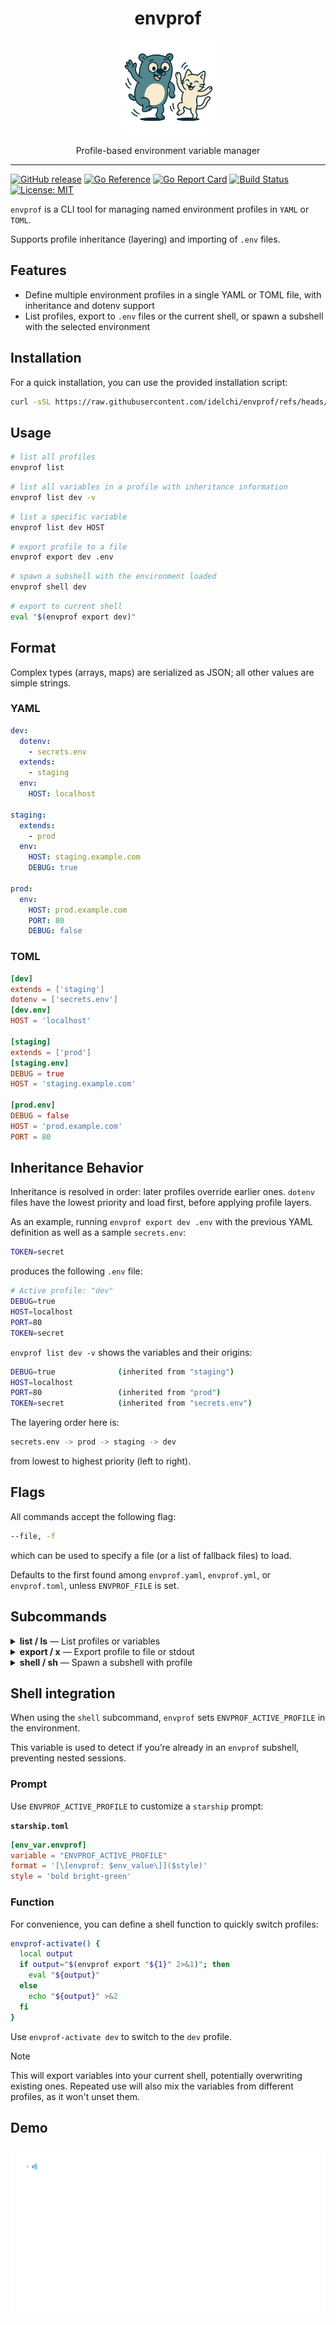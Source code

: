 <h1 align="center">envprof</h1>

<p align="center">
  <img alt="envprof logo" src="assets/images/envprof.png" height="150" />
  <p align="center">Profile-based environment variable manager</p>
</p>

---

[![GitHub release](https://img.shields.io/github/v/release/idelchi/envprof)](https://github.com/idelchi/envprof/releases)
[![Go Reference](https://pkg.go.dev/badge/github.com/idelchi/envprof.svg)](https://pkg.go.dev/github.com/idelchi/envprof)
[![Go Report Card](https://goreportcard.com/badge/github.com/idelchi/envprof)](https://goreportcard.com/report/github.com/idelchi/envprof)
[![Build Status](https://github.com/idelchi/envprof/actions/workflows/github-actions.yml/badge.svg)](https://github.com/idelchi/envprof/actions/workflows/github-actions.yml/badge.svg)
[![License: MIT](https://img.shields.io/badge/License-MIT-yellow.svg)](https://opensource.org/licenses/MIT)

`envprof` is a CLI tool for managing named environment profiles in `YAML` or `TOML`.

Supports profile inheritance (layering) and importing of `.env` files.

## Features

- Define multiple environment profiles in a single YAML or TOML file, with inheritance and dotenv support
- List profiles, export to `.env` files or the current shell, or spawn a subshell with the selected environment

## Installation

For a quick installation, you can use the provided installation script:

```sh
curl -sSL https://raw.githubusercontent.com/idelchi/envprof/refs/heads/dev/install.sh | sh -s -- -d ~/.local/bin
```

## Usage

```sh
# list all profiles
envprof list
```

```sh
# list all variables in a profile with inheritance information
envprof list dev -v
```

```sh
# list a specific variable
envprof list dev HOST
```

```sh
# export profile to a file
envprof export dev .env
```

```sh
# spawn a subshell with the environment loaded
envprof shell dev
```

```sh
# export to current shell
eval "$(envprof export dev)"
```

## Format

Complex types (arrays, maps) are serialized as JSON; all other values are simple strings.

### YAML

```yaml
dev:
  dotenv:
    - secrets.env
  extends:
    - staging
  env:
    HOST: localhost

staging:
  extends:
    - prod
  env:
    HOST: staging.example.com
    DEBUG: true

prod:
  env:
    HOST: prod.example.com
    PORT: 80
    DEBUG: false
```

### TOML

```toml
[dev]
extends = ['staging']
dotenv = ['secrets.env']
[dev.env]
HOST = 'localhost'

[staging]
extends = ['prod']
[staging.env]
DEBUG = true
HOST = 'staging.example.com'

[prod.env]
DEBUG = false
HOST = 'prod.example.com'
PORT = 80
```

## Inheritance Behavior

Inheritance is resolved in order: later profiles override earlier ones.
`dotenv` files have the lowest priority and load first, before applying profile layers.

As an example, running `envprof export dev .env` with the previous YAML definition
as well as a sample `secrets.env`:

```sh
TOKEN=secret
```

produces the following `.env` file:

```sh
# Active profile: "dev"
DEBUG=true
HOST=localhost
PORT=80
TOKEN=secret
```

`envprof list dev -v` shows the variables and their origins:

```sh
DEBUG=true              (inherited from "staging")
HOST=localhost
PORT=80                 (inherited from "prod")
TOKEN=secret            (inherited from "secrets.env")
```

The layering order here is:

```sh
secrets.env -> prod -> staging -> dev
```

from lowest to highest priority (left to right).

## Flags

All commands accept the following flag:

```sh
--file, -f
```

which can be used to specify a file (or a list of fallback files) to load.

Defaults to the first found among `envprof.yaml`, `envprof.yml`, or `envprof.toml`, unless `ENVPROF_FILE` is set.

## Subcommands

<details>
<summary><strong>list / ls</strong> — List profiles or variables</summary>

- **Usage:**

  - `envprof list [--verbose/-v] [profile] [variable]`

- **Flags:**
  - `--verbose`, `-v` – Show variable origins

</details>

<details>
<summary><strong>export / x</strong> — Export profile to file or stdout</summary>

- **Usage:**

  - `envprof export [--prefix <string>] <profile> [file]`

- **Flags:**
    <!-- markdownlint-disable MD038 -->
  - `--prefix` – String to prefix variables (default: `export `)
    <!-- markdownlint-enable MD038 -->
    </details>

<details>
<summary><strong>shell / sh</strong> — Spawn a subshell with profile</summary>

- **Usage:**

  - `envprof shell [--isolate/-i] [--shell <string>] <profile>`

- **Flags:**
  - `--isolate`, `-i` – Prevent inheriting current shell variables
  - `--shell`, `-s` – Force shell (default empty string -> detected)

</details>

## Shell integration

When using the `shell` subcommand, `envprof` sets `ENVPROF_ACTIVE_PROFILE` in the environment.

This variable is used to detect if you’re already in an `envprof` subshell, preventing nested sessions.

### Prompt

Use `ENVPROF_ACTIVE_PROFILE` to customize a `starship` prompt:

**`starship.toml`**

```toml
[env_var.envprof]
variable = "ENVPROF_ACTIVE_PROFILE"
format = '[\[envprof: $env_value\]]($style)'
style = 'bold bright-green'
```

### Function

For convenience, you can define a shell function to quickly switch profiles:

```sh
envprof-activate() {
  local output
  if output="$(envprof export "${1}" 2>&1)"; then
    eval "${output}"
  else
    echo "${output}" >&2
  fi
}
```

Use `envprof-activate dev` to switch to the `dev` profile.

> [!NOTE]
> This will export variables into your current shell, potentially overwriting existing ones.
> Repeated use will also mix the variables from different profiles, as it won't unset them.

## Demo

![Demo](assets/gifs/envprof.gif)
